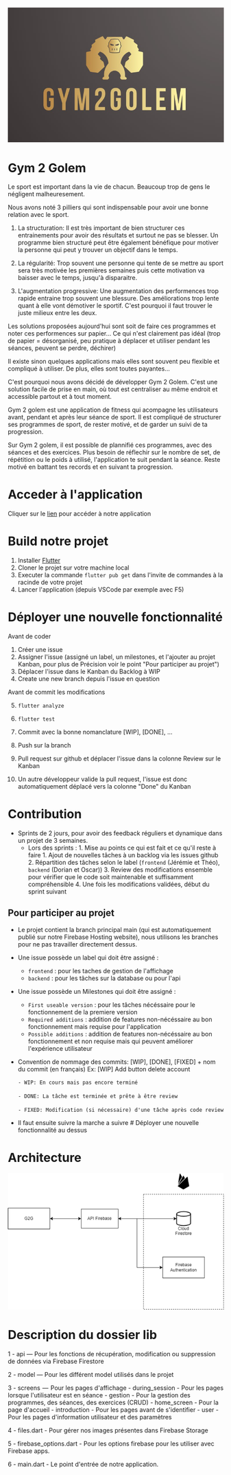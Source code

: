 ![](ressources/large.jpg)
# Gym 2 Golem

Le sport est important dans la vie de chacun. Beaucoup trop de gens le négligent malheuresement. 

Nous avons noté 3 pilliers qui sont indispensable pour avoir une bonne relation avec le sport. 

1. La structuration: Il est très important de bien structurer ces entrainements pour avoir des résultats et surtout ne pas se blesser. 
Un programme bien structuré peut être également bénéfique pour motiver la personne qui peut y trouver un objectif dans le temps.

2. La régularité: Trop souvent une personne qui tente de se mettre au sport sera très motivée les premières semaines puis cette motivation va baisser avec le temps, jusqu'à disparaitre. 

3. L'augmentation progressive: Une augmentation des performences trop rapide entraine trop souvent une blessure. Des améliorations trop lente quant à elle vont démotiver le sportif. C'est pourquoi il faut trouver le juste milieux entre les deux. 

Les solutions proposées aujourd'hui sont soit de faire ces programmes et noter ces performences sur papier... 
Ce qui n'est clairement pas idéal (trop de papier = désorganisé, peu pratique à déplacer et utiliser pendant les séances, peuvent se perdre, déchirer)

Il existe sinon quelques applications mais elles sont souvent peu flexible et compliqué à utiliser. De plus, elles sont toutes payantes...

C'est pourquoi nous avons décidé de développer Gym 2 Golem. 
C'est une solution facile de prise en main, où tout est centraliser au même endroit et accessible partout et à tout moment. 

Gym 2 golem est une application de fitness qui acompagne les utilisateurs avant, pendant et après leur séance de sport. 
Il est compliqué de structurer ses programmes de sport, de rester motivé, et de garder un suivi de ta progression. 

Sur Gym 2 golem, il est possible de plannifié ces programmes, avec des séances et des exercices. 
Plus besoin de réflechir sur le nombre de set, de répétition ou le poids à utilisé, l'application te suit pendant la séance.
Reste motivé en battant tes records et en suivant ta progression. 

# Acceder à l'application 
Cliquer sur le [lien](https://gilliozdorian.wixsite.com/gym2golem) pour accéder à notre application
# Build notre projet 
1. Installer [Flutter](https://docs.flutter.dev/get-started/install) 
2. Cloner le projet sur votre machine local
3. Executer la commande ```flutter pub get``` dans l'invite de commandes à la racinde de votre projet
4. Lancer l'application (depuis VSCode par exemple avec F5)

# Déployer une nouvelle fonctionnalité 
Avant de coder
1. Créer une issue
2. Assigner l'issue (assigné un label, un milestones, et l'ajouter au projet Kanban, pour plus de Précision voir le point "Pour participer au projet") 
3. Déplacer l'issue dans le Kanban du Backlog à WIP
4. Create une new branch depuis l'issue en question

Avant de commit les modifications

5. ```flutter analyze```
 
6. ```flutter test```

7. Commit avec la bonne nomanclature [WIP], [DONE], ...
8. Push sur la branch
9. Pull request sur github et déplacer l'issue dans la colonne Review sur le Kanban 
10. Un autre développeur valide la pull request, l'issue est donc automatiquement déplacé vers la colonne "Done" du Kanban

# Contribution
- Sprints de 2 jours, pour avoir des feedback réguliers et dynamique dans un projet de 3 semaines.
   - Lors des sprints : 
         1. Mise au points ce qui est fait et ce qu'il reste à faire
         1. Ajout de nouvelles tâches à un backlog via les issues github
         2. Répartition des tâches selon le label (```frontend``` (Jérémie et Théo), ```backend``` (Dorian et Oscar))
         3. Review des modifications ensemble pour vérifier que le code soit maintenable et suffisamment compréhensible
         4. Une fois les modifications validées, début du sprint suivant

## Pour participer au projet 
- Le projet contient la branch principal main (qui est automatiquement publié sur notre Firebase Hosting website), nous utilisons les branches pour ne pas travailler directement dessus. 

- Une issue possède un label qui doit être assigné : 
   - ```frontend``` : pour les taches de gestion de l'affichage
   - ```backend``` : pour les tâches sur la database ou pour l'api 

- Une issue possède un Milestones qui doit être assigné : 
   - ```First useable version``` : pour les tâches nécéssaire pour le fonctionnement de la premiere version 
   - ```Required additions``` : addition de features non-nécéssaire au bon fonctionnement mais requise pour l'application
   - ```Possible additions``` : addition de features non-nécéssaire au bon fonctionnement et non requise mais qui peuvent améliorer l'expérience utilisateur

- Convention de nommage des commits: [WIP], [DONE], [FIXED] + nom du commit (en français) 
      Ex: [WIP] Add button delete account

      - WIP: En cours mais pas encore terminé

      - DONE: La tâche est terminée et prête à être review

      - FIXED: Modification (si nécessaire) d'une tâche après code review
      

- Il faut ensuite suivre la marche a suivre # Déployer une nouvelle fonctionnalité au dessus

# Architecture 

![](ressources/schema_pdg.png)

# Description du dossier lib 

1 - api — Pour les fonctions de récupération, modification ou suppression de données via Firebase Firestore

2 - model — Pour les différent model utilisés dans le projet

3 - screens  —  Pour les pages d'affichage 
      - during_session - Pour les pages lorsque l'utilisateur est en séance 
      - gestion - Pour la gestion des programmes, des séances, des exercices (CRUD)
      - home_screen - Pour la page d'accueil 
      - introduction - Pour les pages avant de s'identifier
      - user - Pour les pages d'information utilisateur et des paramètres
      
4 - files.dart - Pour gérer nos images présentes dans Firebase Storage

5 - firebase_options.dart - Pour les options firebase pour les utiliser avec Firebase apps.

6 - main.dart - Le point d'entrée de notre application.
